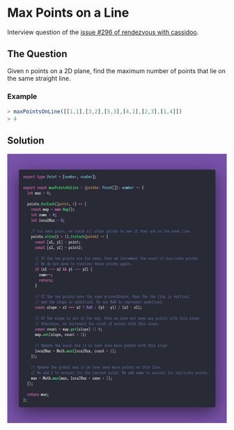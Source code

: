 # Max Points on a Line

Interview question of the [issue #296 of rendezvous with cassidoo](https://buttondown.email/cassidoo/archive/9753/).

## The Question

Given n points on a 2D plane, find the maximum number of points that lie on the same straight line.

### Example

```js
> maxPointsOnLine([[1,1],[3,2],[5,3],[4,1],[2,3],[1,4]])
> 4
```

## Solution

![Code Polaroid](./code-screenshot.png)
